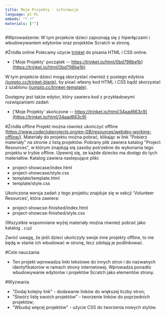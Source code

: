```yaml
---
title: Moje Projekty - informacje
language: pl-PL
embeds: "*.*"
materials: [""]
...
```


#Wprowadzenie:
W tym projekcie dzieci zapoznają się z hiperłączami i wbudowywaniem edytorów oraz projektów Scratch w stronę.

#Źródła online
Polecamy użycie [trinket](https://trinket.io/) do pisania HTML i CSS online.

+ ['Moje Projekty' początek  -- https://trinket.io/html/0bd798be1b](https://trinket.io/html/0bd798be1b)

W tym projekcie dzieci mogą skorzystać również z pustego edytora  [(jumpto.cc/trinket-blank)](jumpto.cc/trinket-blank), by pisać własny kod HTML i CSS bądź skorzystać z szablonu [(jumpto.cc/trinket-template)](jumpto.cc/trinket-template).

Dostępny jest także edytor, który zawiera kod z przykładowymi rozwiązaniami zadań:

+ ['Moje Projekty' skończone -- https://trinket.io/html/34aad663c9](https://trinket.io/html/34aad663c9)

#Źródła offline
Projekt można również ukończyć offline (https://www.codeclubprojects.org/en-GB/resources/webdev-working-offline/). Materiały do projektu można pobrać, klikając w link "Pobierz materiały" na stronie z listą projektów. Pobrany plik zawiera katalog "Project Resources", w którym znajdują się zasoby potrzebne do wykonania tego projektu w trybie offline. Upewnij się, ze każde dziecko ma dostęp do tych materiałów. Katalog zawiera nastepujące pliki:

+ project-showcase/index.html
+ project-showcase/style.css
+ template/template.html
+ template/style.css

Ukończona wersja zadań z tego projektu znajduje się w sekcji 'Volunteer Resources', która zawiera:

+ project-showcse-finished/index.html
+ project-showcse-finished/style.css

(Wszystkie wspomniane wyżej materiały można również pobrać jako katalog `.zip`)

Zwróć uwagę, że jeśli dzieci ukończyły swoje inne projekty offline, to nie będą w stanie ich wbudować w stronę, lecz zdołają je podlinkować.

#Cele nauczania
+ Ten projekt wprowadza linki tekstowe do innych stron i do nazwanych identyfikatorów w ramach strony internetowej. Wprowadza ponadto wbudowywanie edytorów i projektów Scratch jako elementów strony.

#Wyzwania
+ "Dodaj kolejny link" - dodawanie linków do większej liczby stron;
+ "Stwórz listę swoich projektów" - tworzenie linków do poprzednich projektów;
+ "Wbuduj więcej projektów" - użycie CSS do tworzenia nowych stylów.
